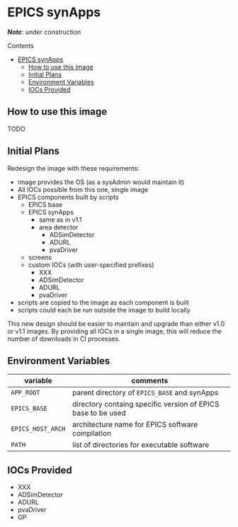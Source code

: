 # EPICS synApps

**_Note_**: under construction

Contents

- [EPICS synApps](#epics-synapps)
  - [How to use this image](#how-to-use-this-image)
  - [Initial Plans](#initial-plans)
  - [Environment Variables](#environment-variables)
  - [IOCs Provided](#iocs-provided)

## How to use this image

TODO

## Initial Plans

Redesign the image with these requirements:

- image provides the OS (as a sysAdmin would maintain it)
- All IOCs possible from this one, single image
- EPICS components built by scripts
  - EPICS base
  - EPICS synApps
    - same as in v1.1
    - area detector
      - ADSimDetector
      - ADURL
      - pvaDriver
  - screens
  - custom IOCs (with user-specified prefixes)
    - XXX
    - ADSimDetector
    - ADURL
    - pvaDriver
- scripts are copied to the image as each component is built
- scripts could each be run outside the image to build locally

This new design should be easier to maintain and upgrade than either v1.0 or
v1.1 images.  By providing all IOCs in a single image, this will reduce the
number of downloads in CI processes.

## Environment Variables

variable | comments
--- | ---
`APP_ROOT` | parent directory of `EPICS_BASE` and synApps
`EPICS_BASE` | directory containg specific version of EPICS base to be used
`EPICS_HOST_ARCH` | architecture name for EPICS software compilation
`PATH` | list of directories for executable software

## IOCs Provided

- XXX
- ADSimDetector
- ADURL
- pvaDriver
- GP
